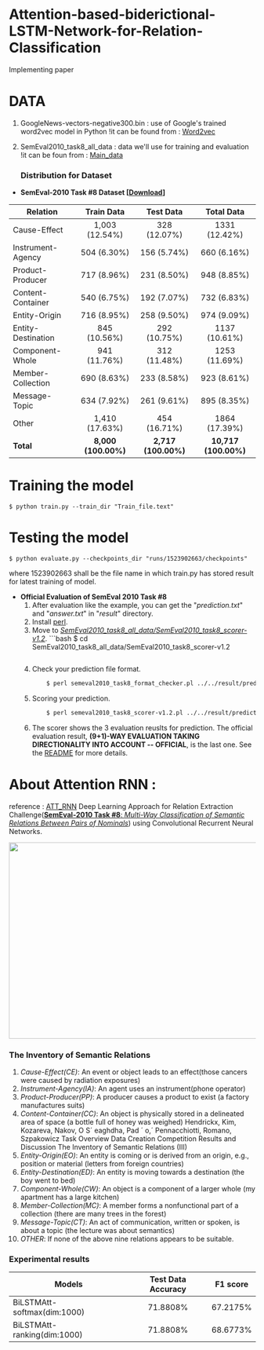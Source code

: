 # Attention-based-biderictional-LSTM-Network-for-Relation-Classification
Implementing paper

# DATA
1. GoogleNews-vectors-negative300.bin : use of Google's trained word2vec model in Python
    !it  can be found from : [Word2vec](http://mccormickml.com/2016/04/12/googles-pretrained-word2vec-model-in-python/)
    
2. SemEval2010_task8_all_data : data we'll use for training and evaluation 
    !it can be foun from : [Main_data](https://docs.google.com/leaf?id=0B_jQiLugGTAkMDQ5ZjZiMTUtMzQ1Yy00YWNmLWJlZDYtOWY1ZDMwY2U4YjFk&sort=name&layout=list&num=50)
    
    ### Distribution for Dataset
* **SemEval-2010 Task #8 Dataset [[Download](https://drive.google.com/file/d/0B_jQiLugGTAkMDQ5ZjZiMTUtMzQ1Yy00YWNmLWJlZDYtOWY1ZDMwY2U4YjFk/view?layout=list&ddrp=1&sort=name&num=50#)]**

| Relation           | Train Data          | Test Data           | Total Data           |
|--------------------|:-------------------:|:-------------------:|:--------------------:|
| Cause-Effect       | 1,003 (12.54%)      | 328 (12.07%)        | 1331 (12.42%)        |
| Instrument-Agency  | 504 (6.30%)         | 156 (5.74%)         | 660 (6.16%)          |
| Product-Producer   | 717 (8.96%)         | 231 (8.50%)         | 948 (8.85%)          |
| Content-Container  | 540 (6.75%)         | 192 (7.07%)         | 732 (6.83%)          |
| Entity-Origin      | 716 (8.95%)         | 258 (9.50%)         | 974 (9.09%)          |
| Entity-Destination | 845 (10.56%)        | 292 (10.75%)        | 1137 (10.61%)        |
| Component-Whole    | 941 (11.76%)        | 312 (11.48%)        | 1253 (11.69%)        |
| Member-Collection  | 690 (8.63%)         | 233 (8.58%)         | 923 (8.61%)          |
| Message-Topic      | 634 (7.92%)         | 261 (9.61%)         | 895 (8.35%)          |
| Other              | 1,410 (17.63%)      | 454 (16.71%)        | 1864 (17.39%)        |
| **Total**          | **8,000 (100.00%)** | **2,717 (100.00%)** | **10,717 (100.00%)** |


# Training the model
    $ python train.py --train_dir "Train_file.text"
    
# Testing the model
    $ python evaluate.py --checkpoints_dir "runs/1523902663/checkpoints"
    
   where 1523902663 shall be the file name in which train.py has stored result for latest training of model.
* **Official Evaluation of SemEval 2010 Task #8**
	1. After evaluation like the example, you can get the "*prediction.txt*" and "*answer.txt*" in "*result*" directory.
	2. Install <U>[perl](https://www.perl.org/get.html)</U>.
	3. Move to <U>*SemEval2010_task8_all_data/SemEval2010_task8_scorer-v1.2*</U>.
        	```bash
       			 $ cd SemEval2010_task8_all_data/SemEval2010_task8_scorer-v1.2
		```
	4. Check your prediction file format.
		```bash
			$ perl semeval2010_task8_format_checker.pl ../../result/prediction.txt
		```
	5. Scoring your prediction.
		```bash
			$ perl semeval2010_task8_scorer-v1.2.pl ../../result/prediction.txt ../../result/answer.txt
		```
	6. The scorer shows the 3 evaluation reuslts for prediction. The official evaluation result, **(9+1)-WAY EVALUATION TAKING DIRECTIONALITY INTO ACCOUNT -- OFFICIAL**, is the last one. See the [README](SemEval2010_task8_all_data/SemEval2010_task8_scorer-v1.2/README.txt) for more details.

# About Attention RNN :
reference : [ATT_RNN](http://www.aclweb.org/anthology/P16-2034)
Deep Learning Approach for Relation Extraction Challenge([**SemEval-2010 Task #8**: *Multi-Way Classification of Semantic Relations Between Pairs of Nominals*](https://docs.google.com/document/d/1QO_CnmvNRnYwNWu1-QCAeR5ToQYkXUqFeAJbdEhsq7w/preview)) using Convolutional Recurrent Neural Networks.

<p align="center">
	<img width="700" height="400" src="https://user-images.githubusercontent.com/8953934/40840406-82836d42-65e1-11e8-8b70-1592707a3fed.JPG">
</p>


### The Inventory of Semantic Relations
1. *Cause-Effect(CE)*: An event or object leads to an effect(those cancers were caused by radiation exposures)
2. *Instrument-Agency(IA)*: An agent uses an instrument(phone operator)
3. *Product-Producer(PP)*: A producer causes a product to exist (a factory manufactures suits)
4. *Content-Container(CC)*: An object is physically stored in a delineated area of space (a bottle full of honey was weighed) Hendrickx, Kim, Kozareva, Nakov, O S´ eaghdha, Pad ´ o,´ Pennacchiotti, Romano, Szpakowicz Task Overview Data Creation Competition Results and Discussion The Inventory of Semantic Relations (III)
5. *Entity-Origin(EO)*: An entity is coming or is derived from an origin, e.g., position or material (letters from foreign countries)
6. *Entity-Destination(ED)*: An entity is moving towards a destination (the boy went to bed) 
7. *Component-Whole(CW)*: An object is a component of a larger whole (my apartment has a large kitchen)
8. *Member-Collection(MC)*: A member forms a nonfunctional part of a collection (there are many trees in the forest)
9. *Message-Topic(CT)*: An act of communication, written or spoken, is about a topic (the lecture was about semantics)
10. *OTHER*: If none of the above nine relations appears to be suitable.

### Experimental results

| Models                          | Test Data Accuracy  | F1 score             |
|---------------------------------|:-------------------:|:--------------------:|
| BiLSTMAtt-softmax(dim:1000)     | 	71.8808%        |     67.2175%         |
| BiLSTMAtt-ranking(dim:1000)     |     71.8808%       	|     68.6773%         |

